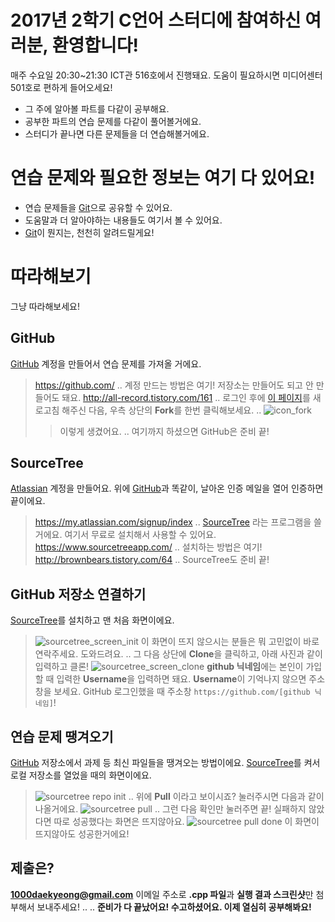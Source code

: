 # 2017년 2학기 C언어 스터디에 참여하신 여러분, 환영합니다!

매주 수요일 20:30~21:30 ICT관 516호에서 진행돼요.
도움이 필요하시면 미디어센터 501호로 편하게 들어오세요!

  - 그 주에 알아볼 파트를 다같이 공부해요.
  - 공부한 파트의 연습 문제를 다같이 풀어볼거에요.
  - 스터디가 끝나면 다른 문제들을 더 연습해볼거에요.

# 연습 문제와 필요한 정보는 여기 다 있어요!

  - 연습 문제들을 [Git][git]으로 공유할 수 있어요.
  - 도움말과 더 알아야하는 내용들도 여기서 볼 수 있어요.
  - [Git][git]이 뭔지는, 천천히 알려드릴게요!

# 따라해보기

그냥 따라해보세요!

## GitHub
[GitHub][github] 계정을 만들어서 연습 문제를 가져올 거에요.
> https://github.com/
..
계정 만드는 방법은 여기! 저장소는 만들어도 되고 안 만들어도 돼요.
> http://all-record.tistory.com/161
..
로그인 후에 [이 페이지](https://github.com/1000rb/dmaps_2017_2_c_language)를 새로고침 해주신 다음,
우측 상단의 **Fork**를 한번 클릭해보세요.
..
> ![icon_fork](https://camo.githubusercontent.com/f5551f6ff6e06ee95274443989887168247158fd/687474703a2f2f68756270726573732e696f2f696d672f666f726b2d69636f6e2e706e67)
> > 이렇게 생겼어요.
..
여기까지 하셨으면 GitHub은 준비 끝!

## SourceTree
[Atlassian][atlassian] 계정을 만들어요.
위에 [GitHub][github]과 똑같이, 날아온 인증 메일을 열어 인증하면 끝이에요.
> https://my.atlassian.com/signup/index
..
[SourceTree][sourcetree] 라는 프로그램을 쓸거에요. 여기서 무료로 설치해서 사용할 수 있어요.
> https://www.sourcetreeapp.com/
..
설치하는 방법은 여기!
> http://brownbears.tistory.com/64
..
SourceTree도 준비 끝!

## GitHub 저장소 연결하기

[SourceTree][sourcetree]를 설치하고 맨 처음 화면이에요.
> ![sourcetree_screen_init](https://i.imgur.com/SmhYw5S.png)
> 이 화면이 뜨지 않으시는 분들은 뭐 고민없이 바로 연락주세요. 도와드려요.
..
그 다음 상단에 **Clone**을 클릭하고, 아래 사진과 같이 입력하고 클론!
> ![sourcetree_screen_clone](https://i.imgur.com/YnLFMT8.png)
> **github 닉네임**에는 본인이 가입할 때 입력한 **Username**을 입력하면 돼요.
> **Username**이 기억나지 않으면 주소창을 보세요. GitHub 로그인했을 때 주소창 ```https://github.com/[github 닉네임]```!

## 연습 문제 땡겨오기

[GitHub][github] 저장소에서 과제 등 최신 파일들을 땡겨오는 방법이에요. [SourceTree][sourcetree]를 켜서 로컬 저장소를 열었을 때의 화면이에요.
> ![sourcetree repo init](https://i.imgur.com/x1oKRlM.png)
..
위에 **Pull** 이라고 보이시죠? 눌러주시면 다음과 같이 나올거에요.
> ![sourcetree pull](https://i.imgur.com/Egwoisf.png)
..
그런 다음 확인만 눌러주면 끝! 실패하지 않았다면 따로 성공했다는 화면은 뜨지않아요.
> ![sourcetree pull done](https://i.imgur.com/sxxujkf.png)
> 이 화면이 뜨지않아도 성공한거에요!

## 제출은?

**1000daekyeong@gmail.com** 이메일 주소로 **.cpp 파일**과 **실행 결과 스크린샷**만 첨부해서 보내주세요!
..
..
**준비가 다 끝났어요! 수고하셨어요. 이제 열심히 공부해봐요!**

   [git]: <https://rogerdudler.github.io/git-guide/index.ko.html>
   [github]: <https://namu.wiki/w/GitHub>
   [atlassian]: <https://ko.wikipedia.org/wiki/%EC%95%84%ED%8B%80%EB%9D%BC%EC%8B%9C%EC%95%88>
   [sourcetree]: <https://www.sourcetreeapp.com/>
